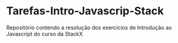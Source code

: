 # Tarefas-Intro-Javascrip-Stack
Repositório contendo a resolução dos exercícios de Introdução ao Javascript do curso da StackX
